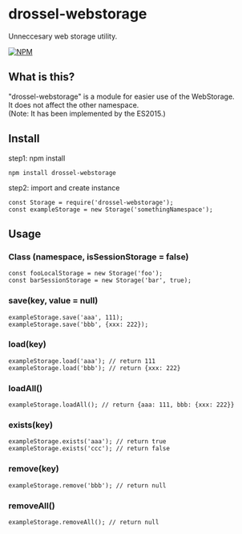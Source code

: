 # drossel-webstorage
Unneccesary web storage utility.

[![NPM](https://nodei.co/npm/drossel-webstorage.png)](https://nodei.co/npm/drossel-webstorage/)

## What is this?
"drossel-webstorage" is a module for easier use of the WebStorage.  
It does not affect the other namespace.  
(Note: It has been implemented by the ES2015.)

## Install
step1: npm install
```
npm install drossel-webstorage
```

step2: import and create instance
```
const Storage = require('drossel-webstorage');
const exampleStorage = new Storage('somethingNamespace');
```

## Usage

### Class (namespace, isSessionStorage = false)
```
const fooLocalStorage = new Storage('foo');
const barSessionStorage = new Storage('bar', true);
```

### save(key, value = null)
```
exampleStorage.save('aaa', 111);
exampleStorage.save('bbb', {xxx: 222});
```

### load(key)
```
exampleStorage.load('aaa'); // return 111
exampleStorage.load('bbb'); // return {xxx: 222}
```

### loadAll()
```
exampleStorage.loadAll(); // return {aaa: 111, bbb: {xxx: 222}}
```

### exists(key)
```
exampleStorage.exists('aaa'); // return true
exampleStorage.exists('ccc'); // return false
```

### remove(key)
```
exampleStorage.remove('bbb'); // return null
```

### removeAll()
```
exampleStorage.removeAll(); // return null
```
